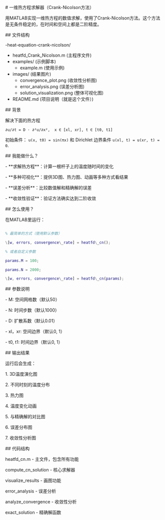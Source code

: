 \# 一维热方程求解器（Crank-Nicolson方法）

用MATLAB实现一维热方程的数值求解，使用了Crank-Nicolson方法。这个方法是无条件稳定的，在时间和空间上都是二阶精度。

\## 文件结构

-heat-equation-crank-nicolson/
- heatfd_Crank_Nicolson.m                 (主程序文件)
- examples/                   (示例脚本)
   - example.m           (使用示例)
- images/                     (结果图片)
  - convergence_plot.png    (收敛性分析图)
  - error_analysis.png      (误差分析图)
  - solution_visualization.png (整体可视化图)
- README.md                   (项目说明（就是这个文件）)

\## 背景

解决下面的热方程
```
∂u/∂t = D · ∂²u/∂x²,  x ∈ [xl, xr], t ∈ [t0, t1]
```
初始条件： `u(x, t0) = sin(πx)` 和 Dirichlet 边界条件 `u(xl, t) = u(xr, t) = 0`.


\## 我能做什么？


\- \*\*求解热方程\*\*：计算一根杆子上的温度随时间的变化

\- \*\*多种可视化\*\*：提供3D图、热力图、动画等多种方式看结果

\- \*\*误差分析\*\*：比较数值解和精确解的误差

\- \*\*收敛性验证\*\*：验证方法确实达到二阶收敛



\## 怎么使用？


在MATLAB里运行：

```matlab

% 最简单的方式（使用默认参数）

\[w, errors, convergence\_rate] = heatfd\_cn();

% 或者自定义参数

params.M = 100;

params.N = 2000;

\[w, errors, convergence\_rate] = heatfd\_cn(params);

```



\## 参数说明



\-  M: 空间网格数（默认50）

\-  N: 时间步数（默认1000）

\-  D: 扩散系数（默认0.01）

\-  xl，xr: 空间边界（默认0, 1）

\-  t0, t1: 时间边界（默认0, 1）



\## 输出结果



运行后会生成：

1\. 3D温度演化图

2\. 不同时刻的温度分布

3\. 热力图

4\. 温度变化动画

5\. 与精确解的对比图

6\. 误差分布图

7\. 收敛性分析图

\## 代码结构

heatfd\_cn.m - 主文件，包含所有功能

compute\_cn\_solution - 核心求解器

visualize\_results - 画图功能

error\_analysis - 误差分析

analyze\_convergence - 收敛性分析

exact\_solution - 精确解函数

